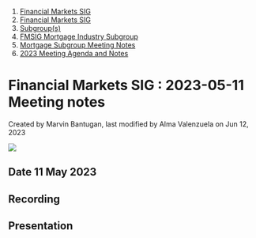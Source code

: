 1. [Financial Markets SIG](index.html)
2. [Financial Markets SIG](Financial-Markets-SIG_20545549.html)
3. [Subgroup(s)](20559462.html)
4. [FMSIG Mortgage Industry Subgroup](FMSIG-Mortgage-Industry-Subgroup_20546787.html)
5. [Mortgage Subgroup Meeting Notes](Mortgage-Subgroup-Meeting-Notes_20559602.html)
6. [2023 Meeting Agenda and Notes](2023-Meeting-Agenda-and-Notes_28147910.html)

# Financial Markets SIG : 2023-05-11 Meeting notes

Created by Marvin Bantugan, last modified by Alma Valenzuela on Jun 12, 2023

![](attachments/20547613/20560311.png?height=250)

## Date 11 May 2023

## Recording

## Presentation
